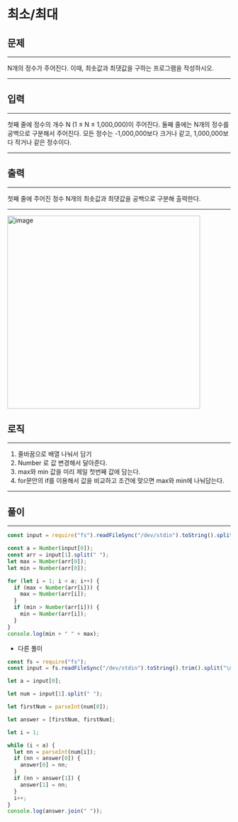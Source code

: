 # 최소/최대

## 문제

---

N개의 정수가 주어진다. 이때, 최솟값과 최댓값을 구하는 프로그램을 작성하시오.

---

## 입력

---

첫째 줄에 정수의 개수 N (1 ≤ N ≤ 1,000,000)이 주어진다. 둘째 줄에는 N개의 정수를 공백으로 구분해서 주어진다. 모든 정수는 -1,000,000보다 크거나 같고, 1,000,000보다 작거나 같은 정수이다.

---

## 출력

---

첫째 줄에 주어진 정수 N개의 최솟값과 최댓값을 공백으로 구분해 출력한다.

---

<img width="435" alt="image" src="https://user-images.githubusercontent.com/82592845/175760142-b54e8e79-5c69-42a5-9a83-018e093645fe.png">

## 로직

---

1. 줄바꿈으로 배열 나눠서 담기
2. Number 로 값 변경해서 달아준다.
3. max와 min 값을 미리 제일 첫번째 값에 담는다.
4. for문안의 if를 이용해서 값을 비교하고 조건에 맞으면 max와 min에 나눠담는다.

---

## 풀이

---

```jsx
const input = require("fs").readFileSync("/dev/stdin").toString().split("\n");

const a = Number(input[0]);
const arr = input[1].split(" ");
let max = Number(arr[0]);
let min = Number(arr[0]);

for (let i = 1; i < a; i++) {
  if (max < Number(arr[i])) {
    max = Number(arr[i]);
  }
  if (min > Number(arr[i])) {
    min = Number(arr[i]);
  }
}
console.log(min + " " + max);
```

- 다른 풀이

```jsx
const fs = require("fs");
const input = fs.readFileSync("/dev/stdin").toString().trim().split("\n");

let a = input[0];

let num = input[1].split(" ");

let firstNum = parseInt(num[0]);

let answer = [firstNum, firstNum];

let i = 1;

while (i < a) {
  let nn = parseInt(num[i]);
  if (nn < answer[0]) {
    answer[0] = nn;
  }
  if (nn > answer[1]) {
    answer[1] = nn;
  }
  i++;
}
console.log(answer.join(" "));
```
